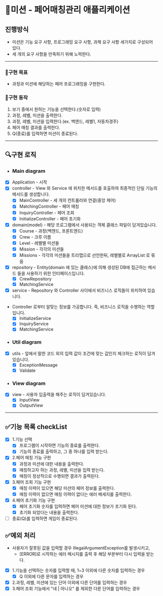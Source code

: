 # 🚀미션 - 페어매칭관리 애플리케이션

## 진행방식

- 미션은 기능 요구 사항, 프로그래밍 요구 사항, 과제 요구 사항 세가지로 구성되어 있다.
- 세 개의 요구 사항을 만족하기 위해 노력한다.

---

### 💙구현 목표

- 과정과 미션에 해당하는 페어 프로그래밍을 구현한다.

### 📜구현 동작

1. 보기 중에서 원하는 기능을 선택한다.(숫자로 입력)
2. 과정, 레벨, 미션을 출력한다.
3. 과정, 레벨, 미션을 입력한다.(ex. 백엔드, 레벨1, 자동차경주)
4. 페어 매칭 결과를 출력한다.
5. Q(종료)를 입력하면 미션이 종료된다.

---

## 🔍구현 로직

- ### Main diagram

- [x] Application - 시작
- [x] controller - View 와 Service 에 위치한 메서드를 호출하여 최종적인 단일 기능의 메서드를 생성합니다.
  - [x] MainController - 세 개의 컨트롤러와 연결(중앙 제어)
  - [x] MatchingController - 페어 매칭
  - [x] InquiryController - 페어 조회
  - [x] InitializeController - 페어 초기화

- [x] domain(model) - 해당 프로그램에서 사용되는 객체 클래스 파일이 담겨있습니다.
  - [x] Course - 과정(백엔드, 프론트엔드)
  - [x] Crew - 크루 이름
  - [x] Level - 레벨별 미션들
  - [x] Mission - 각각의 미션들
  - [x] Missions - 각각의 미션들을 트리맵으로 선언한뒤, 레벨별로 ArrayList 로 묶음

- [x] repository - Entity(domain 에 있는 클래스)에 의해 생성된 DB에 접근하는 메서드 들을 사용하기 위한 인터페이스입니다.
  - [x] CrewRepository
  - [x] MatchingService

- [x] service - Repository 와 Controller 사이에서 비즈니스 로직들이 위치하여 있습니다.
- Controller 로부터 알맞는 정보를 가공합니다. 즉, 비즈니스 로직을 수행하는 역할입니다.
  - [x] InitializeService
  - [x] InquiryService
  - [x] MatchingService

- ### Util diagram

- [x] utils - 앞에서 말한 코드 외의 입력 값이 조건에 맞는 값인지 체크하는 로직이 담겨있습니다.
  - [x] ExceptionMessage
  - [x] Validate

- ### View diagram

- [x] view - 사용자 입출력을 해주는 로직이 담겨있습니다.
  - [x] InputView
  - [x] OutputView

---

## ✅기능 목록 checkList

- [x] 1.기능 선택
  - [x] 프로그램이 시작하면 기능의 종료를 출력한다.
  - [x] 기능의 종료를 출력하고, 그 중 하나를 입력 받는다.
- [x] 2.페어 매칭 기능 구현
  - [x] 과정과 미션에 대한 내용을 출력한다.
  - [x] 매칭하고자 하는 과정, 레벨, 미션을 입력 받는다.
  - [x] 매칭이 정상적으로 수행되면 결과가 출력된다.
- [x] 3.페어 조회 기능 구현
  - [x] 매칭 이력이 있으면 해당 미션의 페어 정보를 출력한다.
  - [x] 매칭 이력이 없으면 매칭 이력이 없다는 에러 메세지를 출력한다.
- [x] 4.페어 초기화 기능 구현
  - [x] 페어 초기화 숫자를 입력하면 페어 미션에 대한 정보가 초기화 된다.
  - [x] 초기화 되었다는 내용을 출력한다.
- [ ] 종료(Q)를 입력하면 게임이 종료된다.

## ✅예외 처리

- 사용자가 잘못된 값을 입력할 경우 IllegalArgumentException를 발생시키고,
  - [ERROR]로 시작하는 에러 메시지를 출력 후 해당 부분부터 다시 입력을 받는다.
- [x] 1.기능을 선택하는 숫자를 입력할 때, 1~3 이외에 다른 숫자를 입력하는 경우
  - [x] Q 이외에 다른 문자를 입력하는 경우
- [x] 2.과정, 레벨, 미션에 있는 단어 이외에 다른 단어를 입력하는 경우
- [x] 3.페어 조회 기능에서 "네 | 아니오" 를 제외한 다른 단어를 입력하는 경우